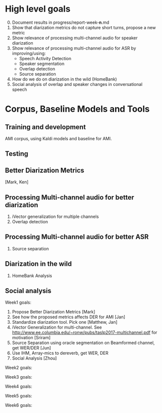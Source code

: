 # High level goals

0. Document results in progress/report-week-__n__.md
1. Show that diarization metrics do not capture short turns, propose a new metric
2. Show relevance of processing multi-channel audio for speaker diarization
3. Show relevance of processing multi-channel audio for ASR by improving/using:
   * Speech Activity Detection
   * Speaker segmentation
   * Overlap detection
   * Source separation
4. How do we do on diarization in the wild (HomeBank)
5. Social analysis of overlap and speaker changes in conversational speech

# Corpus, Baseline Models and Tools
## Training and development
AMI corpus, using Kaldi models and baseline for AMI.

## Testing

## Better Diarization Metrics
[Mark, Ken]



## Processing Multi-channel audio for better diarization
1. iVector generalization for multiple channels
2. Overlap detection

## Processing Multi-channel audio for better ASR
1. Source separation

## Diarization in the wild
1. HomeBank Analysis


## Social analysis

Week1 goals:
1. Propose Better Diarization Metrics [Mark]
2. See how the proposed metrics affects DER for AMI [Jan]
3. Standardize diarization tool. Pick one [Matthew, Jan]
4. iVector Generalization for multi-channel. See http://www.ee.columbia.edu/~ronw/pubs/taslp2017-multichannel.pdf for motivation [Sriram]
5. Source Separation using oracle segmentation on Beamformed channel, get WER/DER [Jun]
6. Use IHM, Array-mics to dereverb, get WER, DER
7. Social Analysis  [Zhou]


Week2 goals:

Week3 goals:

Week4 goals:

Week5 goals:

Week6 goals:

